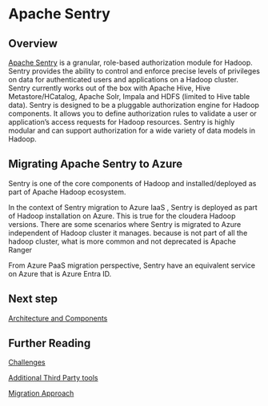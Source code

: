 
# Apache Sentry

## Overview 

[Apache Sentry](https://sentry.apache.org/) is a granular, role-based authorization module for Hadoop. Sentry provides the ability to control and enforce precise levels of privileges on data for authenticated users and applications on a Hadoop cluster. Sentry currently works out of the box with Apache Hive, Hive Metastore/HCatalog, Apache Solr, Impala and HDFS (limited to Hive table data). Sentry is designed to be a pluggable authorization engine for Hadoop components. It allows you to define authorization rules to validate a user or application’s access requests for Hadoop resources. Sentry is highly modular and can support authorization for a wide variety of data models in Hadoop.


## Migrating Apache Sentry to Azure

Sentry is one of the core components of Hadoop and installed/deployed as part of Apache Hadoop ecosystem.

In the context of Sentry migration to Azure IaaS , Sentry is deployed as part of Hadoop installation on Azure. This is true for the cloudera Hadoop versions. There are some scenarios where Sentry is migrated to Azure independent of Hadoop cluster it manages. because is not part of all the hadoop cluster, what is more common and not deprecated is Apache Ranger

From Azure PaaS migration perspective, Sentry have an equivalent service on Azure that is Azure Entra ID. 

## Next step

[Architecture and Components](architecture-and-components.md)

## Further Reading 

[Challenges](challenges.md)

[Additional Third Party tools](considerations.md)

[Migration Approach](migration-approach.md)
